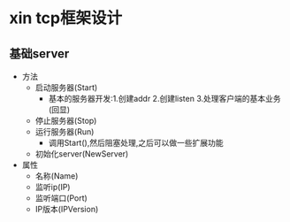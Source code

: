 # xin tcp框架设计

## 基础server
  - 方法
    - 启动服务器(Start)
      - 基本的服务器开发:1.创建addr 2.创建listen 3.处理客户端的基本业务(回显)
    - 停止服务器(Stop)
    - 运行服务器(Run)
      - 调用Start(),然后阻塞处理,之后可以做一些扩展功能
    - 初始化server(NewServer)
  - 属性
    - 名称(Name)
    - 监听ip(IP)
    - 监听端口(Port)
    - IP版本(IPVersion)